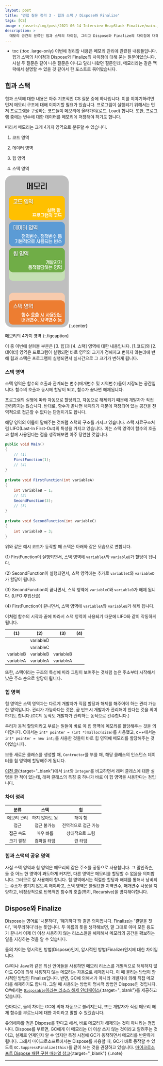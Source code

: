 ```yaml
---
layout: post
title: '면접 질문 정리 3 - 힙과 스택 / Dispose와 Finalize'
tags: [CS]
image : /assets/img/post/2021-06-14-Interview-HeapStack-Finalize/main.jpg
description: >
  메모리 공간의 분류인 힙과 스택의 차이점, 그리고 Dispose와 Finalize의 차이점에 대해서 알아보도록 합시다. 
---
```


* toc
{:toc .large-only}
이번에 정리할 내용은 메모리 관리에 관련된 내용들입니다. 힙과 스택의 차이점과 Dispose와 Finalize의 차이점에 대해 묻는 질문이었습니다. 사실 두 질문은 같이 나온 질문은 아니고 달리 나왔던 질문인데, 메모리라는 같은 맥락에서 설명할 수 있을 것 같아서 한 포스트로 묶어봤습니다. 

## 힙과 스택

힙과 스택에 대한 내용은 아주 기초적인 CS 질문 중에 하나입니다. 이를 이야기하려면 먼저 메모리 구조에 대해 이야기할 필요가 있습니다. 프로그램이 실행되기 위해서는 먼저 프로그램을 구성하는 코드들이 메모리에 올라가야(로드, Load) 합니다. 또한, 프로그램 중에는 변수에 대한 데이터를 메모리에 저장해야 하기도 합니다. 

따라서 메모리는 크게 4가지 영역으로 분류할 수 있습니다.

1. 코드 영역

2. 데이터 영역

3. 힙 영역

4. 스택 영역

![메모리 구조](/assets/img/post/2021-06-14-Interview-HeapStack-Finalize/memory.png){:.center}

메모리의 4가지 영역
{:.figcaption}

이 중 이번에 살펴볼 부분은 [3. 힙]과 [4. 스택] 영역에 대한 내용입니다. [1.코드]와 [2. 데이터] 영역은 프로그램이 실행되면 바로 영역의 크기가 정해지고 변하지 않는데에 반해 힙과 스택은 프로그램이 실행되면서 실시간으로 그 크기가 변하게 됩니다.

### 스택 영역

스택 영역은 함수의 호출과 관계되는 변수(매개변수 및 지역변수)들이 저장되는 공간입니다. 함수의 호출과 동시에 할당이 되고, 함수가 끝나면 해제됩니다. 

프로그램의 실행에 따라 자동으로 할당되고, 자동으로 해제되기 때문에 개발자가 직접 관리하지는 않습니다. 반대로, 함수가 끝나면 해제되기 때문에 저장되어 있는 공간을 전역적으로 접근할 수 없다는 단점이기도 합니다. 

해당 영역의 이름이 말해주는 것처럼 스택의 구조를 가지고 있습니다. 스택 자료구조처럼 LIFO(Last-In First-Out)의 특성을 가지고 있습니다. 이는 스택 영역이 함수의 호출과 함께 사용된다는 점을 생각해보면 아주 당연한 것입니다.

```csharp
public void Main()
{
    // (1)
    FirstFunction(1);
    // (4)
}

private void FirstFunction(int variableA)
{
    int variableB = 1;
    // (2)
    SecondFunction(3);
    // (3)
}

private void SecondFunction(int variableC)
{
    int variableD = 3;
}
```

위와 같은 예시 코드가 동작할 때 스택은 아래와 같은 모습으로 변합니다. 

(1) FirstFunction이 실행되면서, 스택 영역에 `variableA`와 `variableB`가 할당이 됩니다.

(2) SecondFunction이 실행되면서, 스택 영역에는 추가로 `variableC`와 `variableD`가 할당이 됩니다.

(3) SecondFunction이 끝나면서, 스택 영역에  `variableC`와 `variableD`가 해제 됩니다. (LIFO 후입선출)

(4) FirstFunction이 끝나면서, 스택 영역에 `variableA`와 `variableB`가 해제 됩니다.

이처럼 함수의 시작과 끝에 따라서 스택 영역이 사용되기 때문에 LIFO와 같이 작동하게 됩니다. 

|    (1)    |    (2)    |    (3)    | (4)  |
| :-------: | :-------: | :-------: | :--: |
|           | variableD |           |      |
|           | variableC |           |      |
| variableB | variableB | variableB |      |
| variableA | variableA | variableA |      |

또한, 스택이라는 구조의 특성에 따라 그림이 보여주는 것처럼 높은 주소부터 시작해서 낮은 주소 순으로 할당이 됩니다. 

### 힙 영역

힙 영역은 스택 영역과는 다르게 개발자가 직접 할당과 해제를 해주어야 하는 관리 가능한 영역입니다. 관리가 가능하다는 것은, 곧 반드시 개발자가 관리해야 한다는 것을 의미하기도 합니다.(GC의 동작도 개발자가 관리하는 동작으로 간주합니다.)

우리가 동적 할당이라고 부르는 일들이 바로 이 힙 영역에 메모리를 할당해주는 것을 의미합니다. C에서는 `int* pointer = (int *)malloc(size)`를 사용했고, c++에서는 `int* pointer = new int;`를 사용한 것들이 바로 힙 영역에 메모리를 할당해주는 것이었습니다. 

보통 새로운 클래스를 생성할 때, `Contructor`를 부를 때, 해당 클래스의 인스턴스 데이터를 힙 영역에 할당해주게 됩니다.

[이전 글](https://leehs27.github.io/programming/2021-06-10-Interview-Integer/){:target="_blank"}에서 `int`와 `Integer`를 비교하면서 래퍼 클래스에 대한 설명을 한 적이 있는데, 래퍼 클래스의 특징 중 하나가 바로 이 힙 영역을 사용한다는 점입니다. 

### 차이 정리

|    분류     |      스택      |          힙          |
| :---------: | :------------: | :------------------: |
| 메모리 관리 | 하지 않아도 됨 |       해야 함        |
|    접근     |  접근 불가능   | 전역적으로 접근 가능 |
|  접근 속도  |   매우 빠름    |   상대적으로 느림    |
|  크기 결정  |  컴파일 타임   |       런 타임        |

### 힙과 스택의 공유 영역

사실 스택 영역과 힙 영역은 메모리의 같은 주소를 공동으로 사용합니다. 그 말인즉슨, 둘 중 어느 한 영역이 과도하게 커지면, 다른 영역은 메모리를 할당할 수 없음을 의미합니다. 그러므로 잘 사용해야 합니다. 힙 영역에서는 적절한 할당과 해제를 통해서 낭비되는 주소가 생기지 않도록 해야하고, 스택 영역은 불필요한 지역변수, 매개변수 사용을 지양하고, 비정상적으로 반복적인 함수의 호출(특히, Recursive)을 방지해야합니다.

## Dispose와 Finalize

Dispose는 영어로 '처분하다', '폐기하다'와 같은 의미입니다. Finalize는 '결말을 짓다', '마무리하다'라는 뜻입니다. 두 이름의 뜻을 생각해보면, 말 그대로 이미 모든 용도가 끝나서 이제 더 이상 사용하지 않는 리소스들을 해제해서 메모리의 공간을 확보하는 일을 지칭하는 것을 알 수 있습니다. 

둘의 차이는 명시적인 방법(Dispose)인지, 암시적인 방법(Finalize)인지에 대한 차이입니다. 

C#이나 Java와 같은 최신 언어들을 사용하면 메모리 리소스를 개별적으로 해제하지 않아도 GC에 의해 사용하지 않는 메모리는 자동으로 해제됩니다. 이 때 불리는 방법이 암시적인 방법인 Finalize입니다. 반면, GC에 의해서가 아니라 개발자에 의해 직접 메모리를 해제하기도 합니다. 그럴  때 사용되는 방법이 명시적 방법인 Dispose인 것입니다. C#에서는 [`Disposable`이라는 리소스 해제 인터페이스](https://docs.microsoft.com/ko-kr/dotnet/api/system.idisposable?view=net-5.0){:target="_blank"}를 제공하고 있습니다.

한마디로, 둘의 차이는 GC에 의해 자동으로 불려지는냐, 또는 개발자가 직접 메모리 해제 함수를 부르느냐에 대한 차이라고 말할 수 있겠습니다.

유의해야할 점은 Dispose를 한다고 해서, 바로 메모리가 해제되는 것이 아니라는 점입니다. Dispose를 부르면, GC에게 이 메모리는 더 이상 쓰지 않는 것이라고 알려주는 것이고, 실제로 언제인지 알 수 없지만 특정 시점에 GC가 동작하면서 메모리를 반환하게 됩니다. 그래서 마이크로소프트에서는 Dispose를 사용할 때, GC가 바로 동작할 수 있도록 `GC.SuppressFinalize(this)`를 같이 쓰는 것을 권장하고 있습니다. [마이크로소프트 Dispose 패턴 구현 매뉴얼 참고](https://docs.microsoft.com/ko-kr/dotnet/standard/garbage-collection/implementing-dispose){:target="_blank"}
{:.note}

---